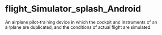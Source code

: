 # flight_Simulator_splash_Android
An airplane pilot-training device in which the cockpit and instruments of an airplane are duplicated, and the conditions of actual flight are simulated. 

